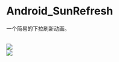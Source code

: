 # Android_SunRefresh
一个简易的下拉刷新动画。<br/><br/>

![](https://github.com/xuzhitaosanta/Android_SunRefresh/blob/master/pic/SunRefresh.gif)<br/>
![](https://github.com/xuzhitaosanta/Android_SunRefresh/blob/master/pic/SunRefresh1.gif)